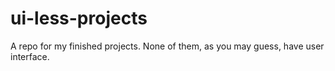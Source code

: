# ui-less-projects
A repo for my finished projects. None of them, as you may guess, have user interface.
